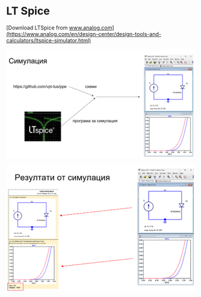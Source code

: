 # LT Spice

[Download LTSpice from www.analog.com](https://www.analog.com/en/design-center/design-tools-and-calculators/ltspice-simulator.html)

![](img/lts/lts1.png)

![](img/lts/lts2.png)
